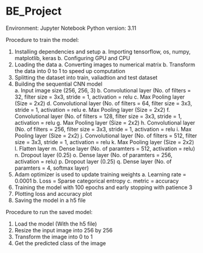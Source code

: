 # BE_Project

Environment: Jupyter Notebook
Python version: 3.11

Procedure to train the model:
1. Installing dependencies and setup
	a. Importing tensorflow, os, numpy, matplotlib, keras
	b. Configuring GPU and CPU
2. Loading the data
	a. Converting images to numerical matrix
	b. Transform the data into 0 to 1 to speed up computation
3. Splitting the dataset into train, valiadtion and test dataset
4. Building the sequential CNN model	
	a. Input image size (256, 256, 3)
	b. Convolutional layer (No. of filters = 32, filter size = 3x3, stride = 1, activation = relu
	c. Max Pooling layer (Size = 2x2)
	d. Convolutional layer (No. of filters = 64, filter size = 3x3, stride = 1, activation = relu
	e. Max Pooling layer (Size = 2x2)
	f. Convolutional layer (No. of filters = 128, filter size = 3x3, stride = 1, activation = relu
	g. Max Pooling layer (Size = 2x2)
	h. Convolutional layer (No. of filters = 256, filter size = 3x3, stride = 1, activation = relu
	i. Max Pooling layer (Size = 2x2)
	j. Convolutional layer (No. of filters = 512, filter size = 3x3, stride = 1, activation = relu
	k. Max Pooling layer (Size = 2x2)
	l. Flatten layer
	m. Dense layer (No. of paramters = 512, activation = relu)
	n. Dropout layer (0.25)
	o. Dense layer (No. of paramters = 256, activation = relu)
	p. Dropout layer (0.25)
	q. Dense layer (No. of paramters = 4, softmax layer)
5. Adam optimizer is used to update training weights
	a. Learning rate = 0.0001
	b. Loss = Sparse categorical entropy
	c. metric = accuracy
6. Training the model with 100 epochs and early stopping with patience 3
7. Plotting loss and accuracy plot
8. Saving the model in a h5 file

Procedure to run the saved model:
1. Load the model (With the h5 file)
2. Resize the input image into 256 by 256
3. Transform the image into 0 to 1
4. Get the predicted class of the image
 
